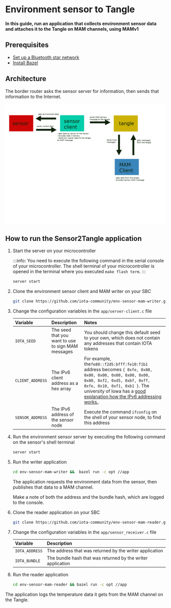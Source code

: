 # Environment sensor to Tangle

**In this guide, run an application that collects environment sensor data and attaches it to the Tangle on MAM channels, using MAMv1**

## Prerequisites

- [Set up a Bluetooth star network](../how-to-guides/set-up-a-bluetooth-star-network.md)
- [Install Bazel](https://docs.bazel.build/versions/master/install.html)

## Architecture

The border router asks the sensor server for information, then sends that information to the Internet.

![MAMv1 environment sensor architecture](../images/messagetoMAM.png)

## How to run the Sensor2Tangle application

1. Start the server on your microcontroller
    
    :::info:
    You need to execute the following command in the serial console of your microcontroller.
    The shell terminal of your microcontroller is opened in the terminal where you executed `make flash term`.
    :::
    
    ```bash
    server start
    ```
    
2. Clone the environment sensor client and MAM writer on your SBC

    ```bash
    git clone https://github.com/iota-community/env-sensor-mam-writer.git
    ```

3. Change the configuration variables in the `app/server-client.c` file

    |**Variable**|**Description**|**Notes**|
    |:-------|:----------|:----|
    |`IOTA_SEED`| The seed that you want to use to sign MAM messages|You should change this default seed to your own, which does not contain any addresses that contain IOTA tokens|
    |`CLIENT_ADDRESS`| The IPv6 client address as a hex array|For example, the`fe80::f2d5:bfff:fe10:f1b1` address becomes `{ 0xfe, 0x80, 0x00, 0x00, 0x00, 0x00, 0x00, 0x00, 0xf2, 0xd5, 0xbf, 0xff, 0xfe, 0x10, 0xf1, 0xb1 }`. The university of Iowa has a [good explanation how the IPv6 addressing works.](https://its.uiowa.edu/support/article/1209).|
    |`SENSOR_ADDRESS`|The IPv6 address of the sensor node|Execute the command `ifconfig` on the shell of your sensor node, to find this address|

4. Run the environment sensor server by executing the following command on the sensor's shell terminal

    ```bash
    server start
    ```

5. Run the writer application

    ```bash
    cd env-sensor-mam-writer &&  bazel run -c opt //app
    ```

    The application requests the environment data from the sensor, then publishes that data to a MAM channel.

    Make a note of both the address and the bundle hash, which are logged to the console.

6. Clone the reader application on your SBC

    ```bash
    git clone https://github.com/iota-community/env-sensor-mam-reader.git
    ```

7. Change the configuration variables in the `app/sensor_receiver.c` file

    |**Variable**|**Description**|
    |:-------|:----------|
    |`IOTA_ADDRESS`|The address that was returned by the writer application|
    |`IOTA_BUNDLE`|The bundle hash that was returned by the writer application|

8. Run the reader application

    ```bash
    cd env-sensor-mam-reader && bazel run -c opt //app
    ```

The application logs the temperature data it gets from the MAM channel on the Tangle.
